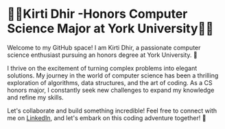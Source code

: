 # 👩‍💻Kirti Dhir -Honors Computer Science Major at York University👩‍💻

Welcome to my GitHub space! I am Kirti Dhir, a passionate computer science enthusiast pursuing an honors degree at York University. 🚀

I thrive on the excitement of turning complex problems into elegant solutions. My journey in the world of computer science has been a thrilling exploration of algorithms, data structures, and the art of coding. As a CS honors major, I constantly seek new challenges to expand my knowledge and refine my skills.

Let's collaborate and build something incredible! Feel free to connect with me on [LinkedIn](https://www.linkedin.com/in/kirtidhir04), and let's embark on this coding adventure together! 🚀
